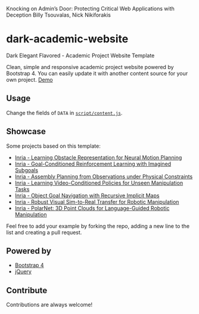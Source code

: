 Knocking on Admin’s Door: Protecting Critical Web Applications with Deception
Billy Tsouvalas, Nick Nikiforakis

# dark-academic-website

Dark Elegant Flavored - Academic Project Website Template

Clean, simple and responsive academic project website powered by Bootstrap 4. You can easily update it with another content source for your own project. [Demo](http://pascal.inrialpes.fr/data2/dark-academic-website/index.html)

## Usage

Change the fields of `DATA` in [`script/content.js`](./script/content.js).

## Showcase

Some projects based on this template:

- [Inria - Learning Obstacle Representation for Neural Motion Planning](https://www.di.ens.fr/willow/research/nmp_repr/)
- [Inria - Goal-Conditioned Reinforcement Learning with Imagined Subgoals](https://www.di.ens.fr/willow/research/ris/)
- [Inria - Assembly Planning from Observations under Physical Constraints](https://www.di.ens.fr/willow/research/assembly-planning/)
- [Inria - Learning Video-Conditioned Policies for Unseen Manipulation Tasks](https://www.di.ens.fr/willow/research/vip/)
- [Inria - Object Goal Navigation with Recursive Implicit Maps](https://www.di.ens.fr/willow/research/onav_rim/)
- [Inria - Robust Visual Sim-to-Real Transfer for Robotic Manipulation](https://www.di.ens.fr/willow/research/robust_s2r/)
- [Inria - PolarNet: 3D Point Clouds for Language-Guided Robotic Manipulation](https://www.di.ens.fr/willow/research/polarnet/)

Feel free to add your example by forking the repo, adding a new line to the list and creating a pull request.

## Powered by

- [Bootstrap 4](https://getbootstrap.com/)
- [jQuery](https://jquery.com/)

## Contribute

Contributions are always welcome!
